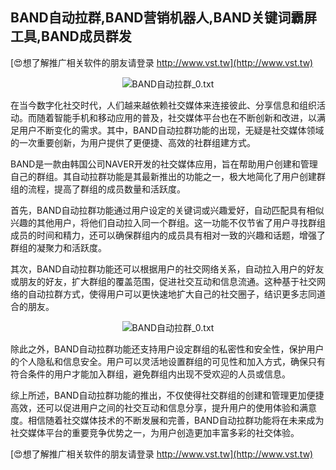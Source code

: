 ## **BAND自动拉群,BAND营销机器人,BAND关键词霸屏工具,BAND成员群发**

[😍想了解推广相关软件的朋友请登录 http://www.vst.tw](http://www.vst.tw)

 <center><img src="https://vst.tw/MP4/tuiguang/png/4.png" alt="BAND自动拉群_0.txt"></center>

在当今数字化社交时代，人们越来越依赖社交媒体来连接彼此、分享信息和组织活动。而随着智能手机和移动应用的普及，社交媒体平台也在不断创新和改进，以满足用户不断变化的需求。其中，BAND自动拉群功能的出现，无疑是社交媒体领域的一次重要创新，为用户提供了更便捷、高效的社群组建方式。

BAND是一款由韩国公司NAVER开发的社交媒体应用，旨在帮助用户创建和管理自己的群组。其自动拉群功能是其最新推出的功能之一，极大地简化了用户创建群组的流程，提高了群组的成员数量和活跃度。

首先，BAND自动拉群功能通过用户设定的关键词或兴趣爱好，自动匹配具有相似兴趣的其他用户，将他们自动拉入同一个群组。这一功能不仅节省了用户寻找群组成员的时间和精力，还可以确保群组内的成员具有相对一致的兴趣和话题，增强了群组的凝聚力和活跃度。

其次，BAND自动拉群功能还可以根据用户的社交网络关系，自动拉入用户的好友或朋友的好友，扩大群组的覆盖范围，促进社交互动和信息流通。这种基于社交网络的自动拉群方式，使得用户可以更快速地扩大自己的社交圈子，结识更多志同道合的朋友。

 <center><img src="https://vst.tw/MP4/tuiguang/png/2.png" alt="BAND自动拉群_0.txt"></center>

除此之外，BAND自动拉群功能还支持用户设定群组的私密性和安全性，保护用户的个人隐私和信息安全。用户可以灵活地设置群组的可见性和加入方式，确保只有符合条件的用户才能加入群组，避免群组内出现不受欢迎的人员或信息。

综上所述，BAND自动拉群功能的推出，不仅使得社交群组的创建和管理更加便捷高效，还可以促进用户之间的社交互动和信息分享，提升用户的使用体验和满意度。相信随着社交媒体技术的不断发展和完善，BAND自动拉群功能将在未来成为社交媒体平台的重要竞争优势之一，为用户创造更加丰富多彩的社交体验。

[😍想了解推广相关软件的朋友请登录 http://www.vst.tw](http://www.vst.tw)



